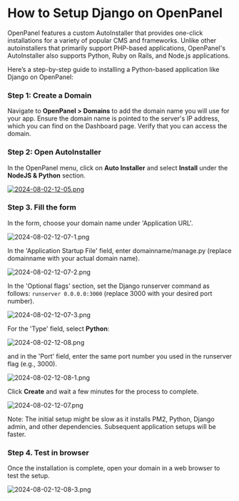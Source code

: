 # How to Setup Django on OpenPanel

OpenPanel features a custom AutoInstaller that provides one-click installations for a variety of popular CMS and frameworks. Unlike other autoinstallers that primarily support PHP-based applications, OpenPanel's AutoInstaller also supports Python, Ruby on Rails, and Node.js applications.

Here’s a step-by-step guide to installing a Python-based application like Django on OpenPanel:

### Step 1: Create a Domain

Navigate to **OpenPanel > Domains** to add the domain name you will use for your app.
Ensure the domain name is pointed to the server's IP address, which you can find on the Dashboard page. Verify that you can access the domain.

### Step 2: Open AutoInstaller

In the OpenPanel menu, click on **Auto Installer** and select **Install** under the **NodeJS & Python** section.

[![2024-08-02-12-05.png](https://i.postimg.cc/qq6JhywP/2024-08-02-12-05.png)](https://postimg.cc/N2YqZyWD)


### Step 3. Fill the form

In the form, choose your domain name under 'Application URL'.

![2024-08-02-12-07-1.png](https://i.postimg.cc/fLLTs69T/2024-08-02-12-07-1.png)

In the 'Application Startup File' field, enter domainname/manage.py (replace domainname with your actual domain name).

![2024-08-02-12-07-2.png](https://i.postimg.cc/SKVNwyjv/2024-08-02-12-07-2.png)

In the 'Optional flags' section, set the Django runserver command as follows: `runserver 0.0.0.0:3000` (replace 3000 with your desired port number).

![2024-08-02-12-07-3.png](https://i.postimg.cc/FKhHWfFS/2024-08-02-12-07-3.png)

For the 'Type' field, select **Python**:

![2024-08-02-12-08.png](https://i.postimg.cc/5NFy6dkX/2024-08-02-12-08.png)

and in the 'Port' field, enter the same port number you used in the runserver flag (e.g., 3000).

![2024-08-02-12-08-1.png](https://i.postimg.cc/52BtS5J1/2024-08-02-12-08-1.png)


Click **Create** and wait a few minutes for the process to complete.

![2024-08-02-12-07.png](https://i.postimg.cc/850kztRd/2024-08-02-12-07.png)


Note: The initial setup might be slow as it installs PM2, Python, Django admin, and other dependencies. Subsequent application setups will be faster.

### Step 4. Test in browser

Once the installation is complete, open your domain in a web browser to test the setup.

![2024-08-02-12-08-3.png](https://i.postimg.cc/CM2dhLJy/2024-08-02-12-08-3.png)
